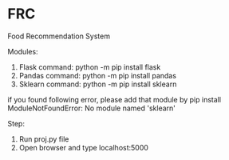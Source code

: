 # FRC
Food Recommendation System

Modules:
1.  Flask
  command: python -m pip install flask
2.  Pandas
  command: python -m pip install pandas
3.  Sklearn
  command: python -m pip install sklearn
  
  if you found following error, please add that module by pip install <module name>
  ModuleNotFoundError: No module named 'sklearn'
  
  Step:
  
  1. Run proj.py file
  2. Open browser and type
  localhost:5000
  
  
